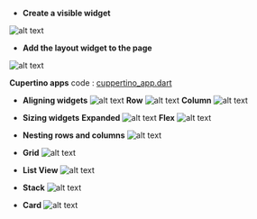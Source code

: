- **Create a visible widget**

![alt text](image.png)

- **Add the layout widget to the page**

![alt text](image-1.png)

**Cupertino apps**
code : 
[cuppertino_app.dart](lib/widgets/cupertino_app.dart)

- **Aligning widgets**
![alt text](image-3.png)
**Row**
![alt text](image-7.png)
**Column**
![alt text](image-4.png)

- **Sizing widgets**
**Expanded**
![alt text](image-5.png)
**Flex**
![alt text](image-6.png)

- **Nesting rows and columns**
![alt text](image-2.png)

- **Grid**
![alt text](image-8.png)

- **List View**
![alt text](image-9.png)

- **Stack**
![alt text](image-10.png)


- **Card**
![alt text](image-11.png)